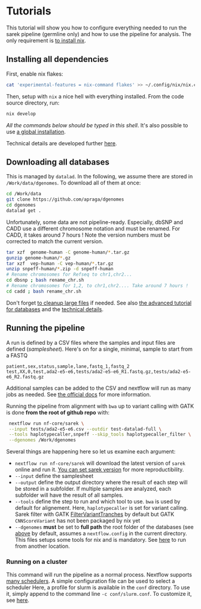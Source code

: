# Tutorials

This tutorial will show you how to configure everything needed to run the sarek
pipeline (germline only) and how to use the pipeline for analysis. The only
requirement is [to install nix](https://nixos.org/download/#download-nix).

## Installing all dependencies

First, enable nix flakes:

```bash
cat 'experimental-features = nix-command flakes' >> ~/.config/nix/nix.conf

```

Then, setup with `nix` a nice hell with everything installed. From the code
source directory, run:

```bash
nix develop
```

_All the commands below should be typed in this shell_. It's also possible to
use
[a global installation](./advanced-tutorial.md#install-all-dependencies-globally).

Technical details are developed further [here](./reference.md#dependencies).

## Downloading all databases

This is managed by `datalad`. In the following, we assume there are stored in
`/Work/data/dgenomes`. To download all of them at once:

```bash
cd /Work/data
git clone https://github.com/apraga/dgenomes
cd dgenomes
datalad get .
```

Unfortunately, some data are not pipeline-ready. Especially, dbSNP and CADD use
a different chromosome notation and must be renamed. For CADD, it takes around 7
hours ! Note the version numbers must be corrected to match the current version.

```bash
tar xzf  genome-human -C genome-human/*.tar.gz
gunzip genome-human/*.gz
tar xzf  vep-human -C vep-human/*.tar.gz
unzip snpeff-human/*.zip -d snpeff-human
# Rename chromosomes for Refseq to chr1,chr2...
cd dbsnp ; bash rename_chr.sh
# Rename chromosomes for 1,2, to chr1,chr2.... Take around 7 hours !
cd cadd ; bash rename_chr.sh
```

Don't forget [to cleanup large files](./advanced-tutorial.md#clean-up-space) if
needed. See also
[the advanced tutorial for databases](./advanced-tutorial.md#database) and the
[technical details](./reference.md#databases).

## Running the pipeline

A run is defined by a CSV files where the samples and input files are defined
(_samplesheet_). Here's on for a single, minimal, sample to start from a FASTQ

```csv
patient,sex,status,sample,lane,fastq_1,fastq_2
test,XX,0,test,ada2-e5-e6,tests/ada2-e5-e6_R1.fastq.gz,tests/ada2-e5-e6_R2.fastq.gz
```

Additional samples can be added to the CSV and nextflow will run as many jobs as
needed. See
[the official docs](https://nf-co.re/sarek/usage#overview-samplesheet-columns)
for more information.

Running the pipeline from alignment with `bwa` up to variant calling with GATK
is done **from the root of github repo** with:

```bash
 nextflow run nf-core/sarek \
 --input tests/ada2-e5-e6.csv --outdir test-datalad-full \
 --tools haplotypecaller,snpeff --skip_tools haplotypecaller_filter \
 --dgenomes /Work/dgenomes
```

Several things are happening here so let us examine each argument:

- `nextflow run nf-core/sarek` will download the latest version of `sarek`
  online and run it.
  [You can set sarek version](./advanced-tutorial.md#set-sarek-version) for more
  reproductibility.
- `--input` define the samplesheet
- `--output` define the output directory where the result of each step will be
  stored in a subfolder. If multiple samples are analyzed, each subfolder will
  have the result of all samples.
- `--tools` define the step to run and which tool to use. `bwa` is used by
  default for alignement. Here, `haplotypecaller` is set for variant calling.
  Sarek filter with GATK
  [FilterVariantTranches](https://gatk.broadinstitute.org/hc/en-us/articles/360040098912-FilterVariantTranches)
  by default but GATK `CNNScoreVariant` has not been packaged by nix yet
- `--dgenomes` **must** be set to **full path** the root folder of the databases
  (see [above](#downloading-all-databases) by default, assumes a
  `nextflow.config` in the current directory. This files setups some tools for
  nix and is mandatory. See
  [here](./advanced-tutorial.md#running-from-another-folder) to run from another
  location.

### Running on a cluster

This command will run the pipeline as a normal process. Nextflow supports
[many schedulers](https://www.nextflow.io/docs/latest/executor.html). A simple
configuration file can be used to select a scheduler Here, a profile for slurm
is available in the `conf` directory. To use it, simply append to the command
line `-c conf/slurm.conf`. To customize it, see
[here](advanced-tutorial.md#setting-cluster-resources).
